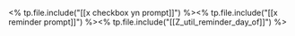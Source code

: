 <% tp.file.include("[[x checkbox yn prompt]]") %><% tp.file.include("[[x reminder prompt]]") %><% tp.file.include("[[Z_util_reminder_day_of]]") %>